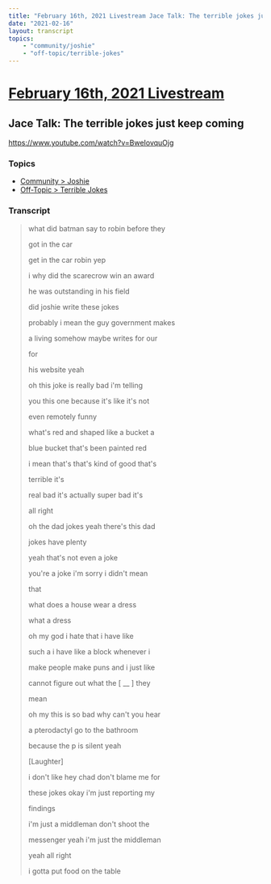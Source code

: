 ```yaml
---
title: "February 16th, 2021 Livestream Jace Talk: The terrible jokes just keep coming"
date: "2021-02-16"
layout: transcript
topics:
    - "community/joshie"
    - "off-topic/terrible-jokes"
---
```

# [February 16th, 2021 Livestream](../2021-02-16.md)
## Jace Talk: The terrible jokes just keep coming
https://www.youtube.com/watch?v=BweIovquOjg

### Topics
* [Community > Joshie](../topics/community/joshie.md)
* [Off-Topic > Terrible Jokes](../topics/off-topic/terrible-jokes.md)

### Transcript

> what did batman say to robin before they
>
> got in the car
>
> get in the car robin yep
>
> i why did the scarecrow win an award
>
> he was outstanding in his field
>
> did joshie write these jokes
>
> probably i mean the guy government makes
>
> a living somehow maybe writes for our
>
> for
>
> his website yeah
>
> oh this joke is really bad i'm telling
>
> you this one because it's like it's not
>
> even remotely funny
>
> what's red and shaped like a bucket a
>
> blue bucket that's been painted red
>
> i mean that's that's kind of good that's
>
> terrible it's
>
> real bad it's actually super bad it's
>
> all right
>
> oh the dad jokes yeah there's this dad
>
> jokes have plenty
>
> yeah that's not even a joke
>
> you're a joke i'm sorry i didn't mean
>
> that
>
> what does a house wear a dress
>
> what a dress
>
> oh my god i hate that i have like
>
> such a i have like a block whenever i
>
> make people make puns and i just like
>
> cannot figure out what the [ __ ] they
>
> mean
>
> oh my this is so bad why can't you hear
>
> a pterodactyl go to the bathroom
>
> because the p is silent yeah
>
> [Laughter]
>
> i don't like hey chad don't blame me for
>
> these jokes okay i'm just reporting my
>
> findings
>
> i'm just a middleman don't shoot the
>
> messenger yeah i'm just the middleman
>
> yeah all right
>
> i gotta put food on the table
